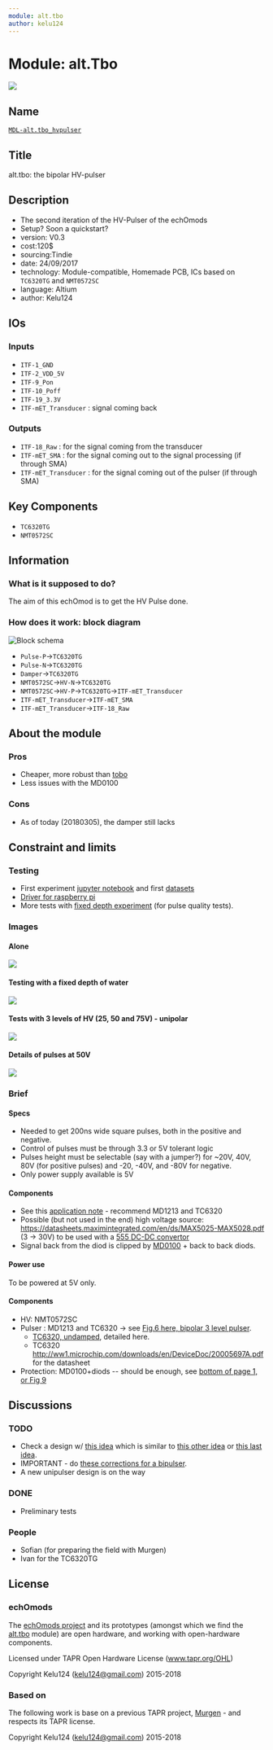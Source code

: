```yaml
---
module: alt.tbo
author: kelu124
---
```


# Module: alt.Tbo

![](/alt.tbo/viewme.png)

## Name

[`MDL-alt.tbo_hvpulser`]()

## Title

alt.tbo: the bipolar HV-pulser

## Description

* The second iteration of the HV-Pulser of the echOmods
* Setup? Soon a quickstart?
* version: V0.3
* cost:120$
* sourcing:Tindie
* date: 24/09/2017
* technology: Module-compatible, Homemade PCB, ICs based on `TC6320TG` and `NMT0572SC`
* language: Altium
* author: Kelu124


## IOs

### Inputs

* `ITF-1_GND`
* `ITF-2_VDD_5V`
* `ITF-9_Pon` 
* `ITF-10_Poff` 
* `ITF-19_3.3V`
* `ITF-mET_Transducer` : signal coming back	

### Outputs

* `ITF-18_Raw`  : for the signal coming from the transducer
* `ITF-mET_SMA` : for the signal coming out to the signal processing (if through SMA)
* `ITF-mET_Transducer` : for the signal coming out of the pulser (if through SMA)

## Key Components

* `TC6320TG`
* `NMT0572SC`

## Information

### What is it supposed to do?

The aim of this echOmod is to get the HV Pulse done.

### How does it work: block diagram

![Block schema](/alt.tbo/source/blocks.png)

* `Pulse-P`->`TC6320TG`
* `Pulse-N`->`TC6320TG`
* `Damper`->`TC6320TG`
* `NMT0572SC`->`HV-N`->`TC6320TG`
* `NMT0572SC`->`HV-P`->`TC6320TG`->`ITF-mET_Transducer`
* `ITF-mET_Transducer`->`ITF-mET_SMA`
* `ITF-mET_Transducer`->`ITF-18_Raw`

## About the module

### Pros

* Cheaper, more robust than [tobo](/tobo/)
* Less issues with the MD0100

### Cons

* As of today (20180305), the damper still lacks

## Constraint and limits

### Testing

* First experiment [jupyter notebook](/alt.tbo/test/20170930-AltPulser.ipynb) and first [datasets](/alt.tbo/test/)
* [Driver for raspberry pi](/alt.tbo/test/alt.bilevel.c)
* More tests with [fixed depth experiment](/alt.tbo/20171001a/20171001-new.ipynb) (for pulse quality tests).


### Images

#### Alone

![](/alt.tbo/test/images/20170930_175000.jpg)

#### Testing with a fixed depth of water

![](/alt.tbo/20171001a/20171001_135041.jpg)

#### Tests with 3 levels of HV (25, 50 and 75V) - unipolar
![](/alt.tbo/test/pulser.jpg)


#### Details of pulses at 50V

![](/alt.tbo/20171001a/Pulses_average_Tube.jpg)

### Brief

#### Specs

* Needed to get 200ns wide square pulses, both in the positive and negative.
* Control of pulses must be through 3.3 or 5V tolerant logic
* Pulses height must be selectable (say with a jumper?) for ~20V, 40V, 80V (for positive pulses) and -20, -40V, and -80V for negative.
* Only power supply available is 5V

#### Components

* See this [application note](http://ww1.microchip.com/downloads/en/AppNotes/AN-H53.pdf) - recommend MD1213 and TC6320 
* Possible (but not used in the end) high voltage source: https://datasheets.maximintegrated.com/en/ds/MAX5025-MAX5028.pdf (3 -> 30V) to be used with a [555 DC-DC convertor](http://www.eleccircuit.com/the-many-dc-to-dc-converters-using-ic-555/)
* Signal back from the diod is clipped by [MD0100](http://ww1.microchip.com/downloads/en/DeviceDoc/MD0100.pdf) + back to back diods.  

#### Power use

To be powered at 5V only.

#### Components

* HV: NMT0572SC
* Pulser : MD1213 and TC6320 -> see [Fig.6 here, bipolar 3 level pulser](http://ww1.microchip.com/downloads/en/AppNotes/AN-H53.pdf).
  * [TC6320, undamped](http://ww1.microchip.com/downloads/en/DeviceDoc/tc6320.pdf), detailed here. 
  * TC6320 http://ww1.microchip.com/downloads/en/DeviceDoc/20005697A.pdf for the datasheet
* Protection: MD0100+diods -- should be enough, see [bottom of page 1, or Fig 9](http://ww1.microchip.com/downloads/en/DeviceDoc/MD0100.pdf)

## Discussions

### TODO

* Check a design w/ [this idea](/alt.tbo/images/md1811_ref.jpg) which is similar to [this other idea](/alt.tbo/images/md1210_ref_2.jpg) or [this last idea](/alt.tbo/images/md1210_ref.jpg).
* IMPORTANT - do [these corrections for a bipulser](/alt.tbo/alt.tbo-bipulser.pdf).
* A new unipulser design is on the way

### DONE

* Preliminary tests

### People

* Sofian (for preparing the field with Murgen)
* Ivan for the TC6320TG

## License

### echOmods 

The [echOmods project](https://github.com/kelu124/echomods) and its prototypes (amongst which we find the [alt.tbo](/alt.tbo/) module) are open hardware, and working with open-hardware components.

Licensed under TAPR Open Hardware License (www.tapr.org/OHL)

Copyright Kelu124 (kelu124@gmail.com) 2015-2018

### Based on 

The following work is base on a previous TAPR project, [Murgen](https://github.com/kelu124/murgen-dev-kit) - and respects its TAPR license.

Copyright Kelu124 (kelu124@gmail.com) 2015-2018
